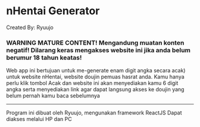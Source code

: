 <h1>nHentai Generator</h1>
Created By: Ryuujo

<h3>WARNING MATURE CONTENT! Mengandung muatan konten negatif! Dilarang keras mengakses website ini jika anda belum berumur 18 tahun keatas!</h3>

Web app ini bertujuan untuk me-generate enam digit angka secara acak) untuk website nHentai, website doujin pemuas hasrat anda.
Kamu hanya perlu klik tombol Acak dan website ini akan menyediakan kamu 6 digit angka serta menyediakan link agar dapat langsung akses ke doujin yang belum pernah kamu baca sebelumnya

<hr/>

Program ini dibuat oleh Ryuujo, mengunakan framework ReactJS
Dapat diakses melalui HP dan PC
